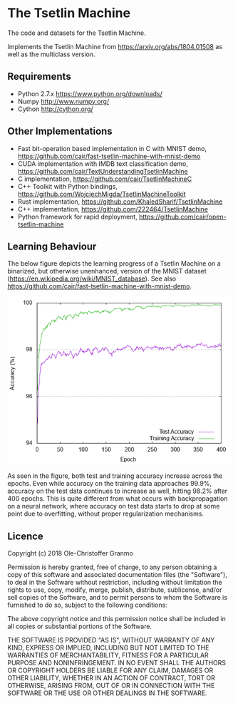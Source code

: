 # The Tsetlin Machine
The code and datasets for the Tsetlin Machine.

Implements the Tsetlin Machine from https://arxiv.org/abs/1804.01508 as well as the multiclass version.

## Requirements

- Python 2.7.x https://www.python.org/downloads/
- Numpy http://www.numpy.org/
- Cython http://cython.org/

## Other Implementations

* Fast bit-operation based implementation in C with MNIST demo, https://github.com/cair/fast-tsetlin-machine-with-mnist-demo
* CUDA implementation with IMDB text classification demo, https://github.com/cair/TextUnderstandingTsetlinMachine
* C implementation, https://github.com/cair/TsetlinMachineC
* C++ Toolkit with Python bindings, https://github.com/WojciechMigda/TsetlinMachineToolkit
* Rust implementation, https://github.com/KhaledSharif/TsetlinMachine
* C++ implementation, https://github.com/222464/TsetlinMachine
* Python framework for rapid deployment, https://github.com/cair/open-tsetlin-machine

## Learning Behaviour
The below figure depicts the learning progress of a Tsetlin Machine on a binarized, but otherwise unenhanced, version of the MNIST dataset (https://en.wikipedia.org/wiki/MNIST_database). See also https://github.com/cair/fast-tsetlin-machine-with-mnist-demo.

![Figure 4](https://github.com/olegranmo/blob/blob/master/learning_progress.png)

As seen in the figure, both test and training accuracy increase across the epochs. Even while accuracy on the training data approaches 99.9%, accuracy on the test data continues to increase as well, hitting 98.2% after 400 epochs. This is quite different from what occurs with backpropagation on a neural network, where accuracy on test data starts to drop at some point due to overfitting, without proper regularization mechanisms.

## Licence

Copyright (c) 2018 Ole-Christoffer Granmo

Permission is hereby granted, free of charge, to any person obtaining a copy
of this software and associated documentation files (the "Software"), to deal
in the Software without restriction, including without limitation the rights
to use, copy, modify, merge, publish, distribute, sublicense, and/or sell
copies of the Software, and to permit persons to whom the Software is
furnished to do so, subject to the following conditions:

The above copyright notice and this permission notice shall be included in all
copies or substantial portions of the Software.

THE SOFTWARE IS PROVIDED "AS IS", WITHOUT WARRANTY OF ANY KIND, EXPRESS OR
IMPLIED, INCLUDING BUT NOT LIMITED TO THE WARRANTIES OF MERCHANTABILITY,
FITNESS FOR A PARTICULAR PURPOSE AND NONINFRINGEMENT. IN NO EVENT SHALL THE
AUTHORS OR COPYRIGHT HOLDERS BE LIABLE FOR ANY CLAIM, DAMAGES OR OTHER
LIABILITY, WHETHER IN AN ACTION OF CONTRACT, TORT OR OTHERWISE, ARISING FROM,
OUT OF OR IN CONNECTION WITH THE SOFTWARE OR THE USE OR OTHER DEALINGS IN THE
SOFTWARE.
